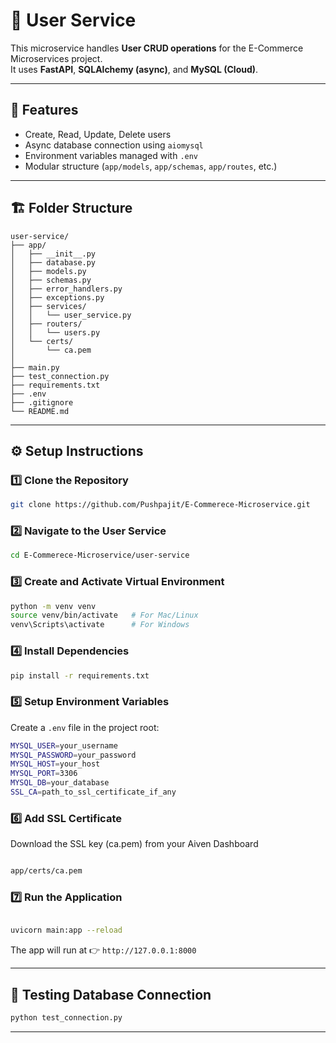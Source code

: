 # 🧩 User Service

This microservice handles **User CRUD operations** for the E-Commerce Microservices project.  
It uses **FastAPI**, **SQLAlchemy (async)**, and **MySQL (Cloud)**.

---

## 🚀 Features
- Create, Read, Update, Delete users  
- Async database connection using `aiomysql`  
- Environment variables managed with `.env`  
- Modular structure (`app/models`, `app/schemas`, `app/routes`, etc.)

---

## 🏗️ Folder Structure
```
user-service/                       
├── app/                           
│   ├── __init__.py
│   ├── database.py                
│   ├── models.py                  
│   ├── schemas.py
│   ├── error_handlers.py
│   ├── exceptions.py         
│   ├── services/
│   │   └── user_service.py
│   ├── routers/
│   │   └── users.py                
│   └── certs/
│       └── ca.pem                 
│
├── main.py                       
├── test_connection.py             
├── requirements.txt
├── .env                           
├── .gitignore
└── README.md

```

---

## ⚙️ Setup Instructions

### 1️⃣ Clone the Repository
```bash
git clone https://github.com/Pushpajit/E-Commerece-Microservice.git
```

### 2️⃣ Navigate to the User Service
```bash
cd E-Commerece-Microservice/user-service
```

### 3️⃣ Create and Activate Virtual Environment
```bash
python -m venv venv
source venv/bin/activate   # For Mac/Linux
venv\Scripts\activate      # For Windows
```

### 4️⃣ Install Dependencies
```bash
pip install -r requirements.txt
```

### 5️⃣ Setup Environment Variables
Create a `.env` file in the project root:
```bash
MYSQL_USER=your_username
MYSQL_PASSWORD=your_password
MYSQL_HOST=your_host
MYSQL_PORT=3306
MYSQL_DB=your_database
SSL_CA=path_to_ssl_certificate_if_any
```



### 6️⃣ Add SSL Certificate
Download the SSL key (ca.pem) from your Aiven Dashboard
```bash

app/certs/ca.pem

```
### 7️⃣ Run the Application

```bash

uvicorn main:app --reload


```

The app will run at 👉 `http://127.0.0.1:8000`

---

## 🧠 Testing Database Connection
```bash
python test_connection.py
```

---

